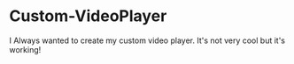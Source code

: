 # Custom-VideoPlayer
I Always wanted to create my custom video player. It's not very cool but it's working!
